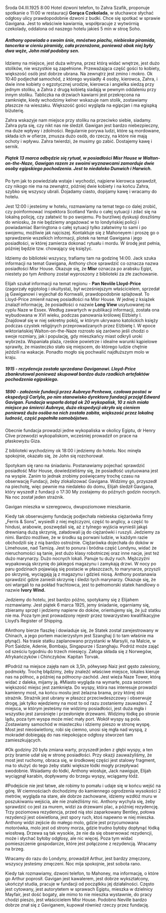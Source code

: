 Środa 04.III.1925 8:00 Hotel
dzwoni telefon, to Zahra Szafik, proponuje spotkanie o 11:00 w restauracji **Gorąca Czekolada**, w słuchawce słychać odgłosy ulicy prawdopodobnie dzwoni z budki. Chce się spotkać w sprawie Gavigana.
Jest to właściwie kawiarnia, współpracuje z wytwórnią czekolady, oddalona od naszego hotelu jakieś 5 min w stroę Soho.

##### Anthony opowiada o swoim śnie, mnóstwo piachu, niebieska piramida, tancerka w cieniu piramidy, cała przerażona, ponieważ obok niej były dwa węże, John miał podobny sen.

Idziemy na miejsce, jest duża witryna, przez którą widać wnętrze, jest dużo stolików, nie wszystkie są zapełnione. Przeważająca część gości to kobiety, większość osób jest dobrze ubrana.
Na zewnątrz jest zmino i mokro.
Ok 10:40 podjechał samochód, z którego wysiadły 4 osoby, kierowca, Zahra, i dwie inne kobiety o egzotycznej urodzie, kierowca i angielka siedzą przy jednym stoliku, a Zahra z drugą kobietą siadają w pewnym oddaleniu przy innym stoliku.
Tabliczka na drzwiach kawiarni jest przekręcona na zamknięte, kiedy wchodzimy kelner wskazuje nam stolik, zostawiamy płaszcze na wieszaku. Większość gości wygląda na egipcjan i ma egispką biżuterię.

Zahra wskazyje nam miejsce przy stoliku na przeciwko siebie, siadamy. Zahra pyta się, czy nikt nas nie śledził. Gawigan jest bardzo niebezpieczny, ma duże wpływy i zdolności. Regularnie porywa ludzi, które są mordowane, składa ich w ofierze, zmusza dużo osób, do rzeczy, na które nie mają ochoty i wpływu. Zahra twierdzi, że musimy go zabić.
Dostajemy kawę i sernik. 

##### Piątek 13 marca odbędzie się rytuał, w posiadłości **Misr House** w Walton-on-the-Naze, Gawigan razem ze swoimi wyznawcami zamorduje dwie osoby egipskiego pochodzenia. Jest to niedaleko Dunwich i Harwich.

Po tym jak to powiedziała wstaje i wychodzi, najpierw kierowca sprawdził, czy nikogo nie ma na zewnątrz, później dwie kobiety i na końcu Zahra, szybko się wszyscy ubrali. Dojadamy ciasto, dopijamy kawę i wracamy do hotelu.

Jest 12:00 i jesteśmy w hotelu, rozmawiamy na temat tego co dalej zrobić, czy poinformować inspektora Scotland Yardu o całej sytuacji i zdać się na lokalną policję, czy załatwić to po swojemu. Po burzliwej dyskusji doszliśmy do wniosku, że nie będziemy angażować w to londyńskiej policji i powiadamiać Barringtona o całej sytuacji tylko załatwimy to sami i po swojemu, możliwie jak najciszej.
Kontaktuje się z Mahoneyem i proszę go o sprawdzenie wszelkich informacji, plotek na temat Gawigana i jego posiadłości, w której zamierza dokonać rytuału i mordu.
W środę jest pełnia, później będzie tzw. chowający się księżyc.

Idziemy do biblioteki wszyscy, trafiamy tam na godzinę 14:00. Jack szuka informacji na temat Gawigana, Anthony chce sprawdzić co oznacza nazwa posiadłości Misr House. Okazuje się, że **Misr** oznacza po arabsku Egipt, niestety po tym Anthony został wyproszony z biblioteki za złe zachowanie.

Elijah szukał informacji na temat regionu - **Pan Neviile Lloyd-Price** (zagorzały egiptolog i okultysta), był wcześniejszym właścicielem, sprzedał ją Gawiganowi i wyjechał do Kornwalii, prawdopodobnie splajtował. To Lloyd-Price zmienił nazwę posiadłości na Misr House. W jednej z książek znalazł informację, że posiadłości o nazwie **Long View** usytuowanej na cyplu Naze w Essex. Według zawartych w publikacji informacji, została ona wybudowana w XVI wieku, podczas panowania królowej Elżbiety I. Znajdował się w niej sekretny pokój, w którym ukrywano katolickich księży podczas czystek religijnych przeprowadzanych przez Elżbietę I. W epoce wiktoriańskiej Walton-on-the-Naze rozrosło się zarówno jeśli chodzi o swoje rozmiary, jak i populację, gdy mieszkańcy miast odkryli uroki wybrzeża. Wspaniała plaża, rześkie powietrze i idealne warunki kąpielowe sprawiły, że miasteczko stało się miejscem, do którego ludzie chętnie jeździli na wakacje. Ponadto mogło się pochwalić najdłuższym molo w kraju.

##### 1915 - rezydencja została sprzedana Gaviganowi. Lloyd-Price zbankrutowal ponieważ skupował bardzo dużo rzadkich artefaktów pochodzenia egipskiego.

##### 1890 - założenie fundacji przez Aubreya Penhewa, czołowa postać w ekspedycji Carlyla, po nim stanowisko dyrektora fundacji przejął Edward Gavigan. Fundacja wsparła dotąd ok 20 wykopalisk, 10 z nich miała miejsce po śmierci Aubreya, dużo ekspedycji okryło się cieniem ponieważ dużo osóba na nich została zabita, większość przez lokalną ludność, część popełniła samobójstwo.
Obecnie fundacja prowadzi jedne wykopaliska w okolicy Egiptu, dr Henry Clive przewodzi wykopaliskom, wcześniej prowadził on prace na płaskowyżu Giza.

Z biblioteki wychodzimy ok 18:00 i jedziemy do hotelu. Noc minęła spokojnie, okazało się, że John się rozchorował.

Spotykam się rano na śniadaniu. Postanawiamy pojechać sprawdzić posiadłość Misr House, dowiedzieliśmy się, że posiadłość usytuowana jest na wyspie.
Zanim to jednak zrobimy poświęcamy trochę czasu na obserwację Fundacji, żeby zlokalizować Gavigana. Widzimy go, przyszedł na piechotę, więc pewnie ma niedaleko do domu, Elijah śledził Gavigana, który wyszedł z fundacji o 17:30
My zostajemy do późnych godzin nocnych. Na noc został jeden strażnik.

Gavigan mieszka w szeregowcu, dwupoziomowe mieszkanie. 

Kiedy tak obserwujemy fundację podjechała niebieska ciężarówka firmy „Ferris & Sons”, wysiedli z niej mężczyzni, część to anglicy, a część to hindusi, arabowie, poszwędali się, aż z tylnego wyjścia wynieśli jakąś drewnianą dużą skrzynię, załadowali ją do ciężarówki i ruszyli. Jedziemy za nimi. Bardzo możliwe, że w środku są porwani ludzie, w każdym razie obchodzili się z nią bardzo ostrożnie. Ciężarówka dojechała do doków w Limehouse, nad Tamizą. Jest to ponura i bródna część Londynu, widać że nieruchomości są tanie, jest dużo klasy robotniczej oraz inne nacje, jest też dużo marynarzy. Dużo nocnych lokali.
Panuje tu duży ruch.
Mężczyźni wypakowują skrzynię do jakiegoś magazynu i zamykają drzwi. W nocy po paru godzinach pojawiają się postacie w płaszczach, to marynarze, przyszli po skrzynię, wyciągają ją z magazynu i gdzieś niosą. 
Anthony postanawia sprawdzić gdzie zanieśli skrzynię i śledzi tych marynarzy. Okazuje się, że oni wtargali to na pokład frachtowca, jest to pełnomorski statek handlowy o nazwie **Ivory Wind.**

Jedziemy do hotelu, jest bardzo późno, spotykamy się z Elijahem rozmawiamy.
Jest piątek 6 marca 1925, jemy śniadanie, ogarniamy się, zbieramy sprzęt i jedziemy napierw do doków, orientujemy się, że już statku nie ma. Poza tym jest prowadzony rejestr przez towarzystwo kwalifikacyjne Lloyd’s Register of Shipping.

#Anthony bierze flaszkę i dowiaduje się, że Statek został zarejestrowany w Chinach, a jego portem macierzystym jest Szanghaj (i to tam właśnie ma płynąć). Na trasie statku zaplanowano przystanki w Marsylii, na Malcie, w Port Saidzie, Adenie, Bombaju, Singapurze i Szanghaju. Podróż może zająć od sześciu tygodniu do trzech miesięcy. Załoga składa się z Norwegów, Afrykańczyków i Chińczyków. Kapitan Torvak.

#Podróż na miejsce zajęła nam ok 3,5h, półwysep Naiz jest gęsto zalesiony, podmokły. Trochę błądzimy, żeby znaleźć właściwe miejsce, lokales kieruje nas na północ, a później na północny-zachód. Jest wieża Naze Tower, którą widać z daleka, mijamy ją.
#Miasto wygląda na wymarłe, poza sezonem większość miejsc jest zamknięta.
Do wyspy, która nas interesuje prowadzi kamienny most, na końcu mostu jest żelazna brama, przy której stoi strażnik. Strażnik jest ubrany w płaszcz przeciwdeszczowy i obserwuje drogę, jak tylko wjedziemy na most to od razu zostaniemy zauważeni. Z miejsca, w którym jesteśmy nie widzimy posiadłości, jest duża mgła i wszystko jest zarośnięte i przesłonięte drzewami. Widzimy łódkę po stronie lądu, poza tym wyspa może mieć mały port.
Wokół wyspy są pola.
Zostawiamy samochód w miasteczku i idziemy pieszo w stronę wyspę. Most jest nieoświetlony, robi się ciemno, unosi się mgła nad wyspą, z mokradeł dobiegają do nas niepokojące odgłosy stworzeń tam zamieszkujących. 

#Ok godziny 20 była zmiana warty, przyszedł jeden z głębi wyspy, a ten przy bramie udał się w stronę posiadłości.
Przy okazji zauważyliśmy, że most jest ruchomy, obraca się, w środkowej części jest stalowy fragment, ma to służyć do tego żeby statki większe łódki mogły przepływać swodobnie. Wsiadamy do łódki, Anthony wiosłuje, Jack nawiguje, Elijah wyciągnął karabin, dopływamy do brzegu wyspy, wciągamy łódź.

#Podejście nie jest łatwe, ale robimy to pomału i udaje się w końcu wejść na górę. W ciemnościach dochodzimy do kamiennego ogrodzenia wysokości 2 metrów, wygląda na stare, ale dobrze zachowane, idziemy wzdłóż muru w poszukiwaniu wejścia, ale nie znaleźliśmy nic. Anthony wychyla się, żeby sprawdzić co jest za murem, widzi za drzewami plac, a później rezydencję. Trzy poziomowa rezydencja, przed nią stoi zaparkowany Bentley, połowa rezydencji jest oświetlona, jest spory ruch, ktoś napewno w niej mieszka. 
Anthony widzi zejście do małego molo, gdzie jest przycumowana motorówka, molo jest od strony morza, gdzie trudno byłoby dopłynąć łódką wiosłową. Drzewa są tak wysokie, że nie da się obserwować rezydencji, może i słychać byłoby odgłosy, ale nic więcej. Poza tym widać pomieszczenie gospodarcze, które jest połączone z rezydencją.
Wracamy na brzeg.

Wracamy do razu do Londyny, prowadził Arthur, jest bardzy zmęczony, wszyscy jesteśmy zmęczeni.
Noc mija spokojnie, jest sobota rano.

Kiedy tak rozmawiamy, dzwoni telefon, to Mahoney, ma informację, o które go Arthur poprosił.
Gavigan jest kawalerem, jest dobrze wykształcony, ukończył studia, pracuje w fundacji od początkku jej działalności. Często jest cytowany, jest autorytetem w sprawach Egiptu, mieszka w dzielnicy Mayfair, jest dość bogaty, ale mimo to nie mieszka wystawnie, do pracy chodzi pieszo, jest właścicielem Misr House. Podobno Neville bardzo dobrze znał się z Gaviganem, kupował również rzeczy przez fundację. 





